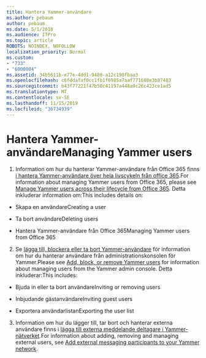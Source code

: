 ```yaml
---
title: Hantera Yammer-användare
ms.author: pebaum
author: pebaum
ms.date: 5/1/2018
ms.audience: ITPro
ms.topic: article
ROBOTS: NOINDEX, NOFOLLOW
localization_priority: Normal
ms.custom:
- "733"
- "6000004"
ms.assetid: 34b5611b-e77e-4dd1-9480-a12c190fbaa3
ms.openlocfilehash: c6fddafaf0cc1fb1f6985a7aaf771688e3b87483
ms.sourcegitcommit: b43f77221f47b50c41197a448a9c26c423ce1ad5
ms.translationtype: MT
ms.contentlocale: sv-SE
ms.lasthandoff: 11/15/2019
ms.locfileid: "36734939"
---
```

# <a name="managing-yammer-users"></a><span data-ttu-id="e5487-102">Hantera Yammer-användare</span><span class="sxs-lookup"><span data-stu-id="e5487-102">Managing Yammer users</span></span>

1. <span data-ttu-id="e5487-103">Information om hur du hanterar Yammer-användare från Office 365 finns [i hantera Yammer-användare över hela livscykeln från office 365](https://docs.microsoft.com/yammer/manage-yammer-users/manage-users-across-their-lifecycle).</span><span class="sxs-lookup"><span data-stu-id="e5487-103">For information about managing Yammer users from Office 365, please see [Manage Yammer users across their lifecycle from Office 365](https://docs.microsoft.com/yammer/manage-yammer-users/manage-users-across-their-lifecycle).</span></span> <span data-ttu-id="e5487-104">Detta inkluderar information om:</span><span class="sxs-lookup"><span data-stu-id="e5487-104">This includes details on:</span></span>

  - <span data-ttu-id="e5487-105">Skapa en användare</span><span class="sxs-lookup"><span data-stu-id="e5487-105">Creating a user</span></span>

  - <span data-ttu-id="e5487-106">Ta bort användare</span><span class="sxs-lookup"><span data-stu-id="e5487-106">Deleting users</span></span>

  - <span data-ttu-id="e5487-107">Hantera Yammer-användare från Office 365</span><span class="sxs-lookup"><span data-stu-id="e5487-107">Managing Yammer users from Office 365</span></span>

2. <span data-ttu-id="e5487-108">Se [lägga till, blockera eller ta bort Yammer-användare](http://alchemyportal.azurewebsites.net/Rule/ManageYammer%20users%20across%20their%20lifecycle%20from%20Office%20365) för information om hur du hanterar användare från administrationskonsolen för Yammer.</span><span class="sxs-lookup"><span data-stu-id="e5487-108">Please see [Add, block, or remove Yammer users](http://alchemyportal.azurewebsites.net/Rule/ManageYammer%20users%20across%20their%20lifecycle%20from%20Office%20365) for information about managing users from the Yammer admin console.</span></span> <span data-ttu-id="e5487-109">Detta inkluderar:</span><span class="sxs-lookup"><span data-stu-id="e5487-109">This includes:</span></span>

  - <span data-ttu-id="e5487-110">Bjuda in eller ta bort användare</span><span class="sxs-lookup"><span data-stu-id="e5487-110">Inviting or removing users</span></span>

  - <span data-ttu-id="e5487-111">Inbjudande gästanvändare</span><span class="sxs-lookup"><span data-stu-id="e5487-111">Inviting guest users</span></span>

  - <span data-ttu-id="e5487-112">Exportera användarlistan</span><span class="sxs-lookup"><span data-stu-id="e5487-112">Exporting the user list</span></span>

3. <span data-ttu-id="e5487-113">Information om hur du lägger till, tar bort och hanterar externa användare finns i [lägga till externa meddelande deltagare i Yammer-nätverket](https://docs.microsoft.com/yammer/work-with-external-users/add-external-participants).</span><span class="sxs-lookup"><span data-stu-id="e5487-113">For information about adding, removing and managing external users, see [Add external messaging participants to your Yammer network](https://docs.microsoft.com/yammer/work-with-external-users/add-external-participants).</span></span>
